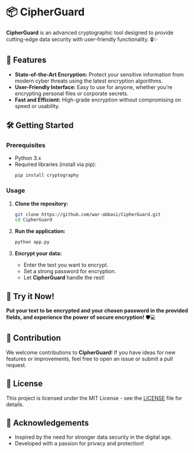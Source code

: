 # 📦 CipherGuard

**CipherGuard** is an advanced cryptographic tool designed to provide cutting-edge data security with user-friendly functionality. 🔒✨ 

## 🚀 Features
- **State-of-the-Art Encryption:** Protect your sensitive information from modern cyber threats using the latest encryption algorithms. 
- **User-Friendly Interface:** Easy to use for anyone, whether you’re encrypting personal files or corporate secrets.
- **Fast and Efficient:** High-grade encryption without compromising on speed or usability. 

## 🛠️ Getting Started

### Prerequisites
- Python 3.x
- Required libraries (install via pip):
  ```bash
  pip install cryptography
  ```

### Usage
1. **Clone the repository:**
   ```bash
   git clone https://github.com/war-abbasi/CipherGuard.git
   cd CipherGuard
   ```

2. **Run the application:**
   ```bash
   python app.py
   ```

3. **Encrypt your data:**
   - Enter the text you want to encrypt.
   - Set a strong password for encryption.
   - Let **CipherGuard** handle the rest! 

## 🎉 Try it Now!
**Put your text to be encrypted and your chosen password in the provided fields, and experience the power of secure encryption!** 🛡️💻

## 🌟 Contribution
We welcome contributions to **CipherGuard**! If you have ideas for new features or improvements, feel free to open an issue or submit a pull request. 

## 📄 License
This project is licensed under the MIT License - see the [LICENSE](LICENSE) file for details.

## 🤝 Acknowledgements
- Inspired by the need for stronger data security in the digital age. 
- Developed with a passion for privacy and protection! 
